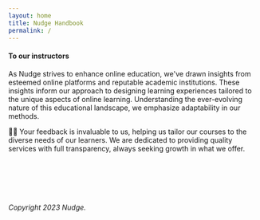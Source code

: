 ```yaml
---
layout: home
title: Nudge Handbook
permalink: /
---
```



#### To our instructors


As Nudge strives to enhance online education, we've drawn insights from esteemed online platforms and reputable academic institutions. These insights inform our approach to designing learning experiences tailored to the unique aspects of online learning. Understanding the ever-evolving nature of this educational landscape, we emphasize adaptability in our methods. 

 🙋‍♀️ Your feedback is invaluable to us, helping us tailor our courses to the diverse needs of our learners. We are dedicated to providing quality services with full transparency, always seeking growth in what we offer.


<br>
<br>
<br>
<br>



###### Copyright 2023 Nudge.
